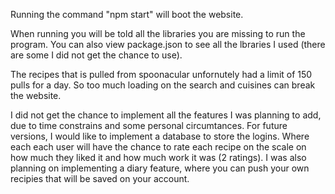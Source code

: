 Running the command "npm start" will boot the website.

When running you will be told all the libraries you are missing to run the program. You can also view package.json to see all the lbraries I used (there are some I did not get the chance to use).

The recipes that is pulled from spoonacular unfornutely had a limit of 150 pulls for a day. So too much loading on the search and cuisines can break the website.

I did not get the chance to implement all the features I was planning to add, due to time constrains and some personal circumtances. For future versions, I would like to implement a database to store the logins. Where each each user will have the chance to rate each recipe on the scale on how much they liked it and how much work it was (2 ratings). I was also planning on implementing a diary feature, where you can push your own recipies that will be saved on your account.
